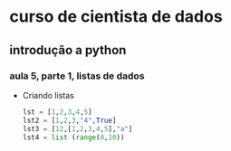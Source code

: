 # curso de cientista de dados 

## introdução a python

### aula 5, parte 1, listas de dados

* Criando listas 
    ```python
    lst = [1,2,3,4,5]
    lst2 = [1,2,3,"4",True]
    lst3 = [12,[1,2,3,4,5],"a"]
    lst4 = list (range(0,10))